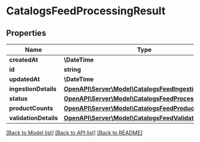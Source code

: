 # CatalogsFeedProcessingResult

## Properties
Name | Type | Description | Notes
------------ | ------------- | ------------- | -------------
**createdAt** | **\DateTime** |  | 
**id** | **string** |  | 
**updatedAt** | **\DateTime** |  | 
**ingestionDetails** | [**OpenAPI\Server\Model\CatalogsFeedIngestionDetails**](CatalogsFeedIngestionDetails.md) |  | 
**status** | [**OpenAPI\Server\Model\CatalogsFeedProcessingStatus**](CatalogsFeedProcessingStatus.md) |  | 
**productCounts** | [**OpenAPI\Server\Model\CatalogsFeedProductCounts**](CatalogsFeedProductCounts.md) |  | 
**validationDetails** | [**OpenAPI\Server\Model\CatalogsFeedValidationDetails**](CatalogsFeedValidationDetails.md) |  | 

[[Back to Model list]](../README.md#documentation-for-models) [[Back to API list]](../README.md#documentation-for-api-endpoints) [[Back to README]](../README.md)


